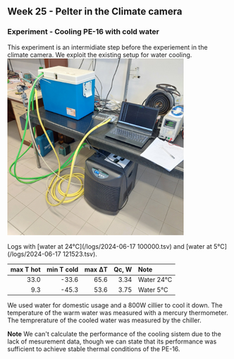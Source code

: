 ## Week 25 - Pelter in the Climate camera

### Experiment - Cooling PE-16 with cold water
This experiment is an intermidiate step before the experiement in the climate camera. We exploit the existing setup for water cooling.
<img alt="Cooling Pelter with cold water" src="/img/20240617_113001.jpg" width=400px>

Logs with [water at 24&deg;C](/logs/2024-06-17 100000.tsv) and [water at 5&deg;C](/logs/2024-06-17 121523.tsv).

| max T hot | min T cold | max &#916;T | Qc, W | Note |
| --: | --: | --: | --: | :-- |
| 33.0 | -33.6 | 65.6 | 3.34 | Water 24&deg;C | 
| 9.3 | -45.3 | 53.6 | 3.75 | Water 5&deg;C |

We used water for domestic usage and a 800W cillier to cool it down. The temperature of the warm water was measured with a mercury thermometer. The temprerature of the cooled water was measured by the chiller.

**Note** We can't calculate the performance of the cooling sistem due to the lack of mesurement data, though we can state that its performance was sufficient to achieve stable thermal conditions of the PE-16.

